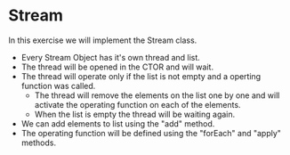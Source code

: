 # Stream
In this exercise we will implement the Stream class.
 - Every Stream Object has it's own thread and list.
 - The thread will be opened in the CTOR and will wait.
 - The thread will operate only if the list is not empty and a operting function was called.
    - The thread will remove the elements on the list one by one and will activate the operating function on each of the elements.
    - When the list is empty the thread will be waiting again.
 - We can add elements to list using the "add" method.
 - The operating function will be defined using the "forEach" and "apply" methods.
